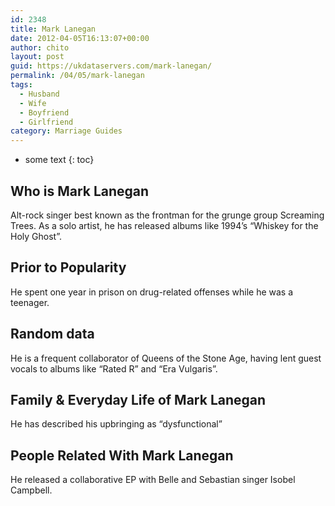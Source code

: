 ```yaml
---
id: 2348
title: Mark Lanegan
date: 2012-04-05T16:13:07+00:00
author: chito
layout: post
guid: https://ukdataservers.com/mark-lanegan/
permalink: /04/05/mark-lanegan
tags:
  - Husband
  - Wife
  - Boyfriend
  - Girlfriend
category: Marriage Guides
---
```


* some text
{: toc}
          
          
## Who is  Mark Lanegan
                  
                  
                  
Alt-rock singer best known as the frontman for the grunge group Screaming Trees. As a solo artist, he has released albums like 1994&#8217;s &#8220;Whiskey for the Holy Ghost&#8221;.
                  
                
                
                
## Prior to Popularity 
                  
                  
                  
He spent one year in prison on drug-related offenses while he was a teenager.
                  
                
                
                
## Random data 
                  
                  
                  
He is a frequent collaborator of Queens of the Stone Age, having lent guest vocals to albums like &#8220;Rated R&#8221; and &#8220;Era Vulgaris&#8221;.
                  
                
                
                
## Family & Everyday Life of Mark Lanegan
                  
                  
                  
He has described his upbringing as &#8220;dysfunctional&#8221;
                  
                
                
                
## People Related With  Mark Lanegan
                  
                  
                  
He released a collaborative EP with Belle and Sebastian singer Isobel Campbell.
                  
                
              
            
          
          
          
    
    
  
